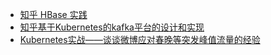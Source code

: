 - [知乎 HBase 实践](https://mp.weixin.qq.com/s/U1zCtD0fJIBJR2PNA_3JQA)
- [知乎基于Kubernetes的kafka平台的设计和实现](https://mp.weixin.qq.com/s/J6Rf0x2WQcGVWysf0R4-YA)
- [Kubernetes实战——谈谈微博应对春晚等突发峰值流量的经验](https://mp.weixin.qq.com/s/3TN1P02Zjw8DAr2myKAIDQ)